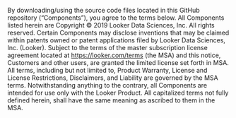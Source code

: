 By downloading/using the source code files located in this GitHub repository (“Components”), you agree to the terms below.
All Components listed herein are Copyright © 2019 Looker Data Sciences, Inc.  All rights reserved.
Certain Components may disclose inventions that may be claimed within patents owned or patent applications filed by Looker Data Sciences, Inc. (Looker). Subject to the terms of the master subscription license agreement located at https://looker.com/terms (the MSA) and this notice, Customers and other users, are granted the limited license set forth in MSA. All terms, including but not limited to, Product Warranty, License and License Restrictions, Disclaimers, and Liability are governed by the MSA terms. Notwithstanding anything to the contrary, all Components are intended for use only with the Looker Product. All capitalized terms not fully defined herein, shall have the same meaning as ascribed to them in the MSA.
